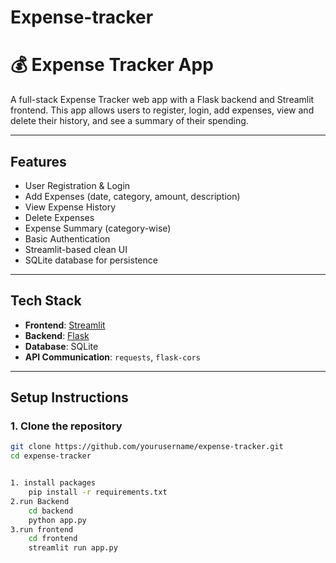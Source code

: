 # Expense-tracker


# 💰 Expense Tracker App

A full-stack Expense Tracker web app with a Flask backend and Streamlit frontend. This app allows users to register, login, add expenses, view and delete their history, and see a summary of their spending.

---

##  Features

-  User Registration & Login
- Add Expenses (date, category, amount, description)
- View Expense History
- Delete Expenses
- Expense Summary (category-wise)
- Basic Authentication
- Streamlit-based clean UI
- SQLite database for persistence

---

## Tech Stack

- **Frontend**: [Streamlit](https://streamlit.io/)
- **Backend**: [Flask](https://flask.palletsprojects.com/)
- **Database**: SQLite
- **API Communication**: `requests`, `flask-cors`

---

## Setup Instructions

### 1. Clone the repository

```bash
git clone https://github.com/yourusername/expense-tracker.git
cd expense-tracker


1. install packages
    pip install -r requirements.txt
2.run Backend
    cd backend
    python app.py
3.run frontend
    cd frontend
    streamlit run app.py
